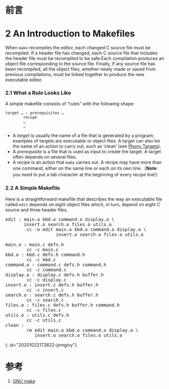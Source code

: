 # 前言

# 2 An Introduction to Makefiles

When `make` recompiles the editor, each changed C source file must be recompiled. If a header file has changed, each C source file that includes the header file must be recompiled to be safe.Each compilation produces an object file corresponding to the source file. Finally, if any source file has been recompiled, all the object files, whether newly made or saved from previous compilations, must be linked together to produce the new executable editor.

### 2.1 What a Rule Looks Like

A simple makefile consists of “rules” with the following shape:

```
target … : prerequisites …
        recipe
        …
        …
```

- A *target* is usually the name of a file that is generated by a program; examples of targets are executable or object files. A target can also be the name of an action to carry out, such as ‘clean’ (see [Phony Targets](https://www.gnu.org/software/make/manual/make.htmlPhony-Targets)).
- A *prerequisite* is a file that is used as input to create the target. A target often depends on several files.
- A *recipe* is an action that `make` carries out. A recipe may have more than one command, either on the same line or each on its own line.（**Note**: you need to put a tab character at the beginning of every recipe line!）

### 2.2 A Simple Makefile

Here is a straightforward makefile that describes the way an executable file called `edit` depends on eight object files which, in turn, depend on eight C source and three header files.

<pre class="example">edit : main.o kbd.o command.o display.o \
       insert.o search.o files.o utils.o
        cc -o edit main.o kbd.o command.o display.o \
                   insert.o search.o files.o utils.o

main.o : main.c defs.h
        cc -c main.c
kbd.o : kbd.c defs.h command.h
        cc -c kbd.c
command.o : command.c defs.h command.h
        cc -c command.c
display.o : display.c defs.h buffer.h
        cc -c display.c
insert.o : insert.c defs.h buffer.h
        cc -c insert.c
search.o : search.c defs.h buffer.h
        cc -c search.c
files.o : files.c defs.h buffer.h command.h
        cc -c files.c
utils.o : utils.c defs.h
        cc -c utils.c
clean :
        rm edit main.o kbd.o command.o display.o \
           insert.o search.o files.o utils.o
</pre>



{: id="20201022172622-jomgivy"}

# 参考

1. [GNU make](https://www.gnu.org/software/make/manual/make.html)
